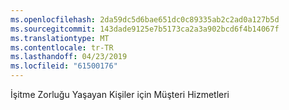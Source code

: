 ```yaml
---
ms.openlocfilehash: 2da59dc5d6bae651dc0c89335ab2c2ad0a127b5d
ms.sourcegitcommit: 143dade9125e7b5173ca2a3a902bcd6f4b14067f
ms.translationtype: MT
ms.contentlocale: tr-TR
ms.lasthandoff: 04/23/2019
ms.locfileid: "61500176"
---
```

İşitme Zorluğu Yaşayan Kişiler için Müşteri Hizmetleri